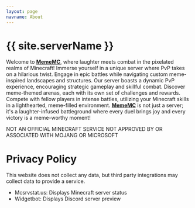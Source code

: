```yaml
---
layout: page
navname: About
---
```


# {{ site.serverName }}

Welcome to **[MemeMC](https://go.mememc.club)**, where laughter meets combat in the pixelated realms of Minecraft! Immerse yourself in a unique server where PvP takes on a hilarious twist. Engage in epic battles while navigating custom meme-inspired landscapes and structures. Our server boasts a dynamic PvP experience, encouraging strategic gameplay and skillful combat. Discover meme-themed arenas, each with its own set of challenges and rewards. Compete with fellow players in intense battles, utilizing your Minecraft skills in a lighthearted, meme-filled environment. **[MemeMC](https://go.mememc.club)** is not just a server; it's a laughter-infused battleground where every duel brings joy and every victory is a meme-worthy moment!

NOT AN OFFICIAL MINECRAFT SERVICE NOT APPROVED BY OR ASSOCIATED WITH MOJANG OR MICROSOFT

# Privacy Policy

This website does not collect any data, but third party integrations may collect data to provide a service.

- Mcsrvstat.us: Displays Minecraft server status
- Widgetbot: Displays Discord server preview
